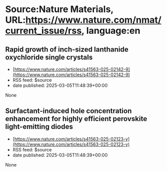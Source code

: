 # Source:Nature Materials, URL:https://www.nature.com/nmat/current_issue/rss, language:en

## Rapid growth of inch-sized lanthanide oxychloride single crystals
 - [https://www.nature.com/articles/s41563-025-02142-9](https://www.nature.com/articles/s41563-025-02142-9)
 - RSS feed: $source
 - date published: 2025-03-05T11:48:39+00:00

None

## Surfactant-induced hole concentration enhancement for highly efficient perovskite light-emitting diodes
 - [https://www.nature.com/articles/s41563-025-02123-y](https://www.nature.com/articles/s41563-025-02123-y)
 - RSS feed: $source
 - date published: 2025-03-05T11:48:39+00:00

None

